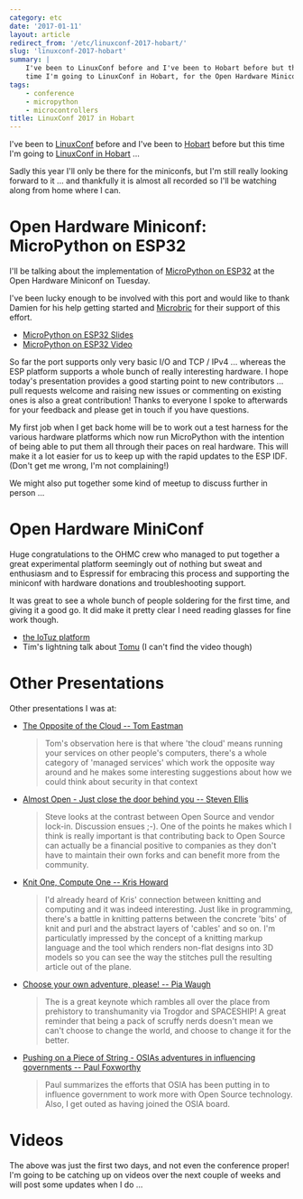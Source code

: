 ```yaml
---
category: etc
date: '2017-01-11'
layout: article
redirect_from: '/etc/linuxconf-2017-hobart/'
slug: 'linuxconf-2017-hobart'
summary: |
    I've been to LinuxConf before and I've been to Hobart before but this
    time I'm going to LinuxConf in Hobart, for the Open Hardware Miniconf
tags:
    - conference
    - micropython
    - microcontrollers
title: LinuxConf 2017 in Hobart
---
```


I've been to [LinuxConf](/etc/linuxconf-2016-geelong/) before and I've
been to [Hobart](/etc/osdc-2015-hobart/) before but this time I'm going
to [LinuxConf in Hobart](https://linux.conf.au/) ...

Sadly this year I'll only be there for the miniconfs, but I'm still
really looking forward to it ... and thankfully it is almost all
recorded so I'll be watching along from home where I can.

Open Hardware Miniconf: MicroPython on ESP32
============================================

I'll be talking about the implementation of [MicroPython on
ESP32](https://github.com/micropython/micropython-esp32/) at the Open
Hardware Miniconf on Tuesday.

I've been lucky enough to be involved with this port and would like to
thank Damien for his help getting started and
[Microbric](https://microbric.com/) for their support of this effort.

-   [MicroPython on ESP32 Slides](/talk/lca2017/)
-   [MicroPython on ESP32 Video](https://youtu.be/-MrqCmq3Z5k)

So far the port supports only very basic I/O and TCP / IPv4 ... whereas
the ESP platform supports a whole bunch of really interesting hardware.
I hope today's presentation provides a good starting point to new
contributors ... pull requests welcome and raising new issues or
commenting on existing ones is also a great contribution! Thanks to
everyone I spoke to afterwards for your feedback and please get in touch
if you have questions.

My first job when I get back home will be to work out a test harness for
the various hardware platforms which now run MicroPython with the
intention of being able to put them all through their paces on real
hardware. This will make it a lot easier for us to keep up with the
rapid updates to the ESP IDF. (Don't get me wrong, I'm not complaining!)

We might also put together some kind of meetup to discuss further in
person ...

Open Hardware MiniConf
======================

Huge congratulations to the OHMC crew who managed to put together a
great experimental platform seemingly out of nothing but sweat and
enthusiasm and to Espressif for embracing this process and supporting
the miniconf with hardware donations and troubleshooting support.

It was great to see a whole bunch of people soldering for the first
time, and giving it a good go. It did make it pretty clear I need
reading glasses for fine work though.

-   [the IoTuz platform](http://www.openhardwareconf.org/wiki/OHC2017)
-   Tim's lightning talk about [Tomu](http://tomu.im/) (I can't find the
    video though)

Other Presentations
===================

Other presentations I was at:

-   [The Opposite of the Cloud -- Tom
    Eastman](https://linux.conf.au/schedule/presentation/111/)

    > Tom's observation here is that where 'the cloud' means running
    > your services on other people's computers, there's a whole
    > category of 'managed services' which work the opposite way around
    > and he makes some interesting suggestions about how we could think
    > about security in that context

-   [Almost Open - Just close the door behind you -- Steven
    Ellis](https://linux.conf.au/schedule/presentation/147/)

    > Steve looks at the contrast between Open Source and vendor
    > lock-in. Discussion ensues ;-). One of the points he makes which I
    > think is really important is that contributing back to Open Source
    > can actually be a financial positive to companies as they don't
    > have to maintain their own forks and can benefit more from
    > the community.

-   [Knit One, Compute One -- Kris
    Howard](https://linux.conf.au/schedule/presentation/120/)

    > I'd already heard of Kris' connection between knitting and
    > computing and it was indeed interesting. Just like in programming,
    > there's a battle in knitting patterns between the concrete 'bits'
    > of knit and purl and the abstract layers of 'cables' and so on.
    > I'm particulatly impressed by the concept of a knitting markup
    > language and the tool which renders non-flat designs into 3D
    > models so you can see the way the stitches pull the resulting
    > article out of the plane.

-   [Choose your own adventure, please! -- Pia
    Waugh](https://linux.conf.au/schedule/presentation/108/)

    > The is a great keynote which rambles all over the place from
    > prehistory to transhumanity via Trogdor and SPACESHIP! A great
    > reminder that being a pack of scruffy nerds doesn't mean we can't
    > choose to change the world, and choose to change it for
    > the better.

-   [Pushing on a Piece of String - OSIAs adventures in influencing
    governments -- Paul
    Foxworthy](https://linux.conf.au/schedule/presentation/172/)

    > Paul summarizes the efforts that OSIA has been putting in to
    > influence government to work more with Open Source technology.
    > Also, I get outed as having joined the OSIA board.

Videos
======

The above was just the first two days, and not even the conference
proper! I'm going to be catching up on videos over the next couple of
weeks and will post some updates when I do ...
